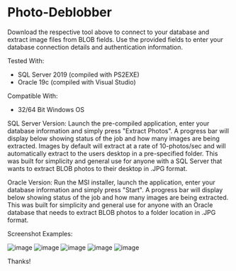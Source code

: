 # Photo-Deblobber
Download the respective tool above to connect to your database and extract image files from BLOB fields. Use the provided fields to enter your database connection details and authentication information.

Tested With:
- SQL Server 2019 (compiled with PS2EXE)
- Oracle 19c (compiled with Visual Studio)

Compatible With:
- 32/64 Bit Windows OS

SQL Server Version:
Launch the pre-compiled application, enter your  database information and simply press "Extract Photos". A progress bar will display below showing status of the job and how many images are being extracted. Images by default will extract at a rate of 10-photos/sec and will automatically extract to the users desktop in a pre-specified folder. This was built for simplicity and general use for anyone with a SQL Server that wants to extract BLOB photos to their desktop in .JPG format.

Oracle Version:
Run the MSI installer, launch the application, enter your database information and simply press "Start". A progress bar will display below showing status of the job and how many images are being extracted. This was built for simplicity and general use for anyone with an Oracle database that needs to extract BLOB photos to a folder location in .JPG format.

Screenshot Examples:

![image](https://github.com/user-attachments/assets/f3025409-afa9-49c4-beda-381c9a3c9f1c)
![image](https://github.com/user-attachments/assets/2f8565c2-d0ed-49eb-aa14-fd2729d257ac)
![image](https://github.com/user-attachments/assets/23478ad6-e000-420b-a116-306c54fc5867)
![image](https://github.com/user-attachments/assets/5f18b781-12a4-4a29-b823-30edf4e790e7)
![image](https://github.com/user-attachments/assets/7f0e002b-545c-4a4a-b8de-6d7b1fffd3eb)

Thanks!
